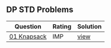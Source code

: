 ## DP STD Problems

|Question|Rating|Solution|
|-----|-------|----------|
|[01 Knapsack](https://practice.geeksforgeeks.org/problems/0-1-knapsack-problem0945/1#)|IMP|[view](01_knapsack.cp)|
